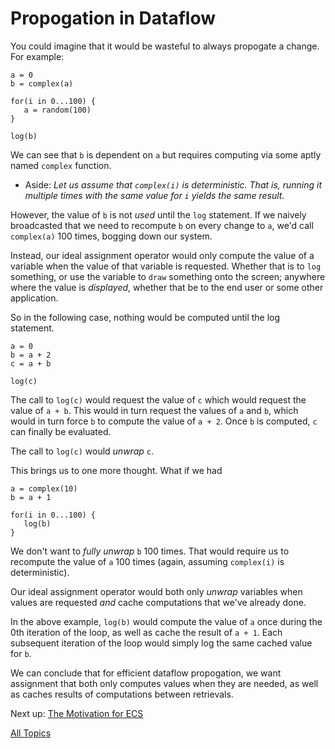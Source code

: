 Propogation in Dataflow
==

You could imagine that it would be wasteful to always propogate a change. For example:

~~~
a = 0
b = complex(a)

for(i in 0...100) {
   a = random(100)
}

log(b)
~~~

We can see that `b` is dependent on `a` but requires computing via some aptly named `complex` function. 

* Aside: *Let us assume that `complex(i)` is deterministic. That is, running it multiple times with the same value for `i` yields the same result.*

However, the value of `b` is not *used* until the `log` statement. If we naively broadcasted that we need to recompute `b` on every change to `a`, we'd call `complex(a)` 100 times, bogging down our system.

Instead, our ideal assignment operator would only compute the value of a variable when the value of that variable is requested. Whether that is to `log` something, or use the variable to `draw` something onto the screen; anywhere where the value is *displayed*, whether that be to the end user or some other application.

So in the following case, nothing would be computed until the log statement.

~~~
a = 0
b = a + 2
c = a + b

log(c)
~~~

The call to `log(c)` would request the value of `c` which would request the value of `a + b`. This would in turn request the values of `a` and `b`, which would in turn force `b` to compute the value of `a + 2`. Once `b` is computed, `c` can finally be evaluated. 

The call to `log(c)` would *unwrap* `c`.

This brings us to one more thought. What if we had

~~~
a = complex(10)
b = a + 1

for(i in 0...100) {
   log(b)
}
~~~

We don't want to *fully unwrap* `b` 100 times. That would require us to recompute the value of `a` 100 times (again, assuming `complex(i)` is deterministic).

Our ideal assignment operator would both only *unwrap* variables when values are requested *and* cache computations that we've already done.

In the above example, `log(b)` would compute the value of `a` once during the 0th iteration of the loop, as well as cache the result of `a + 1`. Each subsequent iteration of the loop would simply log the same cached value for `b`.

We can conclude that for efficient dataflow propogation, we want assignment that both only computes values when they are needed, as well as caches results of computations between retrievals.

Next up: [The Motivation for ECS](https://github.com/dyarosla/dataflow/blob/master/ecs_motivation.md)

[All Topics](https://github.com/dyarosla/D-ECS)
